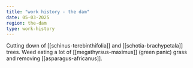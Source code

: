 ```yaml
---
title: "work history - the dam"
date: 05-03-2025
region: the-dam
type: work-history
---
```


Cutting down of [[schinus-terebinthifolia]] and [[schotia-brachypetala]] trees. Weed eating a lot of [[megathyrsus-maximus]] (green panic) grass and removing [[asparagus-africanus]]. 

